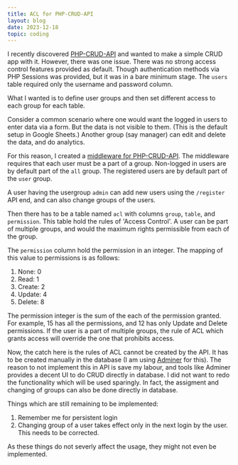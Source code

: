 ```yaml
---
title: ACL for PHP-CRUD-API
layout: blog
date: 2023-12-18
topic: coding
---
```


I recently discovered [PHP-CRUD-API](https://github.com/mevdschee/php-crud-api) and wanted to make a simple CRUD app with it. However, there was one issue. There was no strong access control features provided as default. Though authentication methods via PHP Sessions was provided, but it was in a bare minimum stage. The `users` table required only the username and password column.

What I wanted is to define user groups and then set different access to each group for each table.

Consider a common scenario where one would want the logged in users to enter data via a form. But the data is not visible to them. (This is the default setup in Google Sheets.) Another group (say manager) can edit and delete the data, and do analytics.

For this reason, I created a [middleware for PHP-CRUD-API](https://github.com/ReactiveMatter/php-crud-acl). The middleware requires that each user must be a part of a group. Non-logged in users are by default part of the `all` group. The registered users are by default part of the `user` group.

A user having the usergroup `admin` can add new users using the `/register` API end, and can also change groups of the users.

Then there has to be a table named `acl` with columns `group`, `table`, and `permission`. This table hold the rules of 'Access Control'. A user can be part of multiple groups, and would the maximum rights permissible from each of the group.

The `permission` column hold the permission in an integer. The mapping of this value to permissions is as follows:
1. None: 0
2. Read: 1
3. Create: 2
4. Update: 4
5. Delete: 8

The permission integer is the sum of the each of the permission granted. For example, 15 has all the permissions, and 12 has only Update and Delete permissions. If the user is a part of multiple groups, the rule of ACL which grants access will override the one that prohibits access.

Now, the catch here is the rules of ACL cannot be created by the API. It has to be created manually in the database (I am using [Adminer](https://www.adminer.org/) for this). The reason to not implement this in API is save my labour, and tools like Adminer provides a decent UI to do CRUD directly in database. I did not want to redo the functionality which will be used sparingly. In fact, the assigment and changing of groups can also be done directly in database.

Things which are still remaining to be implemented:
1. Remember me for persistent login
2. Changing group of a user takes effect only in the next login by the user. This needs to be corrected.

As these things do not severly affect the usage, they might not even be implemented.